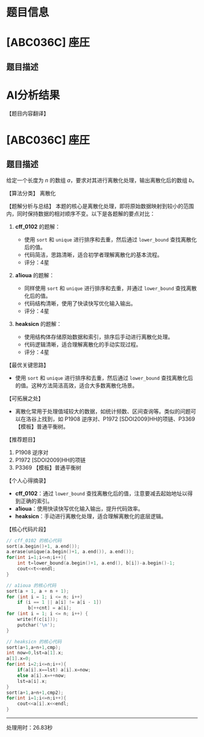 # 题目信息

# [ABC036C] 座圧

## 题目描述

[problemUrl]: https://atcoder.jp/contests/abc036/tasks/abc036_c

# AI分析结果

【题目内容翻译】
# [ABC036C] 座圧

## 题目描述

给定一个长度为 $n$ 的数组 $a$，要求对其进行离散化处理，输出离散化后的数组 $b$。

【算法分类】
离散化

【题解分析与总结】
本题的核心是离散化处理，即将原始数据映射到较小的范围内，同时保持数据的相对顺序不变。以下是各题解的要点对比：

1. **cff_0102** 的题解：
   - 使用 `sort` 和 `unique` 进行排序和去重，然后通过 `lower_bound` 查找离散化后的值。
   - 代码简洁，思路清晰，适合初学者理解离散化的基本流程。
   - 评分：4星

2. **a1ioua** 的题解：
   - 同样使用 `sort` 和 `unique` 进行排序和去重，并通过 `lower_bound` 查找离散化后的值。
   - 代码结构清晰，使用了快读快写优化输入输出。
   - 评分：4星

3. **heaksicn** 的题解：
   - 使用结构体存储原始数据和索引，排序后手动进行离散化处理。
   - 代码逻辑清晰，适合理解离散化的手动实现过程。
   - 评分：4星

【最优关键思路】
- 使用 `sort` 和 `unique` 进行排序和去重，然后通过 `lower_bound` 查找离散化后的值。这种方法简洁高效，适合大多数离散化场景。

【可拓展之处】
- 离散化常用于处理值域较大的数据，如统计频数、区间查询等。类似的问题可以在洛谷上找到，如 P1908 逆序对、P1972 [SDOI2009]HH的项链、P3369 【模板】普通平衡树。

【推荐题目】
1. P1908 逆序对
2. P1972 [SDOI2009]HH的项链
3. P3369 【模板】普通平衡树

【个人心得摘录】
- **cff_0102**：通过 `lower_bound` 查找离散化后的值，注意要减去起始地址以得到正确的索引。
- **a1ioua**：使用快读快写优化输入输出，提升代码效率。
- **heaksicn**：手动进行离散化处理，适合理解离散化的底层逻辑。

【核心代码片段】
```cpp
// cff_0102 的核心代码
sort(a.begin()+1, a.end());
a.erase(unique(a.begin()+1, a.end()), a.end());
for(int i=1;i<=n;i++){
    int t=lower_bound(a.begin()+1, a.end(), b[i])-a.begin()-1;
    cout<<t<<endl;
}
```

```cpp
// a1ioua 的核心代码
sort(a + 1, a + n + 1);
for (int i = 1; i <= n; i++)
    if (i == 1 || a[i] != a[i - 1])
        b[++cnt] = a[i];
for (int i = 1; i <= n; i++) {
    write(f(c[i]));
    putchar('\n');
}
```

```cpp
// heaksicn 的核心代码
sort(a+1,a+n+1,cmp);
int now=0,lst=a[1].x;
a[1].x=0;
for(int i=2;i<=n;i++){
    if(a[i].x==lst) a[i].x=now;
    else a[i].x=++now;
    lst=a[i].x;
}
sort(a+1,a+n+1,cmp2);
for(int i=1;i<=n;i++){
    cout<<a[i].x<<endl;
}
```

---
处理用时：26.83秒